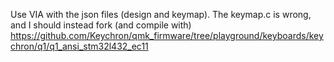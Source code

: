 Use VIA with the json files (design and keymap).
The keymap.c is wrong, and I should instead fork (and compile with) https://github.com/Keychron/qmk_firmware/tree/playground/keyboards/keychron/q1/q1_ansi_stm32l432_ec11
